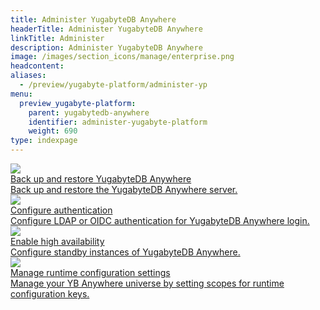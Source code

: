 ```yaml
---
title: Administer YugabyteDB Anywhere
headerTitle: Administer YugabyteDB Anywhere
linkTitle: Administer
description: Administer YugabyteDB Anywhere
image: /images/section_icons/manage/enterprise.png
headcontent:
aliases:
  - /preview/yugabyte-platform/administer-yp
menu:
  preview_yugabyte-platform:
    parent: yugabytedb-anywhere
    identifier: administer-yugabyte-platform
    weight: 690
type: indexpage
---
```


<div class="row">

  <div class="col-12 col-md-6 col-lg-12 col-xl-6">
    <a class="section-link icon-offset" href="back-up-restore-yp/">
      <div class="head">
        <img class="icon" src="/images/section_icons/manage/backup.png" aria-hidden="true" />
        <div class="title">Back up and restore YugabyteDB Anywhere</div>
      </div>
      <div class="body">
        Back up and restore the YugabyteDB Anywhere server.
      </div>
    </a>
  </div>

  <div class="col-12 col-md-6 col-lg-12 col-xl-6">
    <a class="section-link icon-offset" href="ldap-authentication/">
      <div class="head">
        <img class="icon" src="/images/section_icons/secure/authentication.png" aria-hidden="true" />
        <div class="title">Configure authentication</div>
      </div>
      <div class="body">
       Configure LDAP or OIDC authentication for YugabyteDB Anywhere login.
      </div>
    </a>
  </div>

  <div class="col-12 col-md-6 col-lg-12 col-xl-6">
    <a class="section-link icon-offset" href="high-availability/">
      <div class="head">
        <img class="icon" src="/images/section_icons/deploy/manual-deployment.png" aria-hidden="true" />
        <div class="title">Enable high availability</div>
      </div>
      <div class="body">
        Configure standby instances of YugabyteDB Anywhere.
      </div>
    </a>
  </div>

  <div class="col-12 col-md-6 col-lg-12 col-xl-6">
    <a class="section-link icon-offset" href="manage-runtime-config/">
      <div class="head">
        <img class="icon" src="/images/section_icons/manage/enterprise.png" aria-hidden="true" />
        <div class="title">Manage runtime configuration settings</div>
      </div>
      <div class="body">
        Manage your YB Anywhere universe by setting scopes for runtime configuration keys.
      </div>
    </a>
  </div>

</div>
